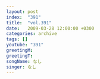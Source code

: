 ```yaml
---
layout: post
index:  "391"
title:  "vol.391"
date:   2009-03-28 12:00:00 +0300
categories: archive
tags: []
youtube: "391"
greetingM: 
greetingT: 
songName: なし
singer: なし
---
```

